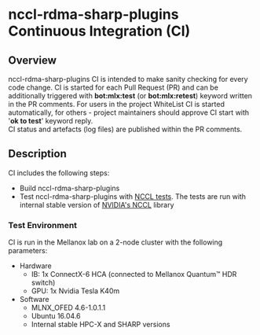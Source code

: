# nccl-rdma-sharp-plugins Continuous Integration (CI)
## Overview
nccl-rdma-sharp-plugins CI is intended to make sanity checking for every code change. CI is started for each Pull Request (PR) and can be additionally triggered with **bot:mlx:test** (or **bot:mlx:retest**) keyword written in the PR comments. For users in the project WhiteList CI is started automatically, for others - project maintainers should approve CI start with '**ok to test**' keyword reply.<br>
CI status and artefacts (log files) are published within the PR comments.
## Description
CI includes the following steps:
* Build nccl-rdma-sharp-plugins
* Test nccl-rdma-sharp-plugins with [NCCL tests](https://github.com/nvidia/nccl-tests). The tests are run with internal stable version of [NVIDIA's NCCL](https://github.com/NVIDIA/nccl) library
### Test Environment
CI is run in the Mellanox lab on a 2-node cluster with the following parameters:
* Hardware
  * IB: 1x ConnectX-6 HCA (connected to Mellanox Quantum™ HDR switch)
  * GPU: 1x Nvidia Tesla K40m
* Software
  * MLNX_OFED 4.6-1.0.1.1
  * Ubuntu 16.04.6
  * Internal stable HPC-X and SHARP versions
